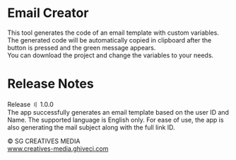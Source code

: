 # Email Creator
 
This tool generates the code of an email template with custom variables.<br/>
The generated code will be automatically copied in clipboard after the button is pressed and the green message appears.<br/>
You can download the project and change the variables to your needs.<br/>

# Release Notes

Release 〢 1.0.0<br/>
The app successfully generates an email template based on the user ID and Name. The supported language is English only. For ease of use, the app is also generating the mail subject along with the full link ID.

© SG CREATIVES MEDIA<br/>
www.creatives-media.ghiveci.com
